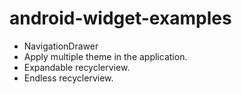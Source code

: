 # android-widget-examples
- NavigationDrawer
- Apply multiple theme in the application.
- Expandable recyclerview.
- Endless recyclerview.
